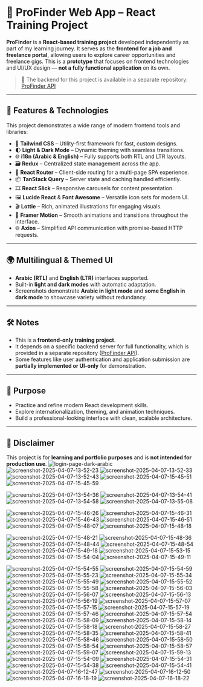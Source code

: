 # 💼 ProFinder Web App – React Training Project

**ProFinder** is a **React-based training project** developed independently as part of my learning journey. It serves as the **frontend for a job and freelance portal**, allowing users to explore career opportunities and freelance gigs. This is a **prototype** that focuses on frontend technologies and UI/UX design — **not a fully functional application** on its own.

> 🔧 The backend for this project is available in a separate repository: [ProFinder API](https://github.com/your-username/profinder-api)

---

## 🚀 Features & Technologies

This project demonstrates a wide range of modern frontend tools and libraries:

- 🎨 **Tailwind CSS** – Utility-first framework for fast, custom designs.
- 🌓 **Light & Dark Mode** – Dynamic theming with seamless transitions.
- 🌐 **i18n (Arabic & English)** – Fully supports both RTL and LTR layouts.
- 🗃️ **Redux** – Centralized state management across the app.
- 🧭 **React Router** – Client-side routing for a multi-page SPA experience.
- 📦 **TanStack Query** – Server state and caching handled efficiently.
- 🎞️ **React Slick** – Responsive carousels for content presentation.
- 🖼️ **Lucide React** & **Font Awesome** – Versatile icon sets for modern UI.
- 🎬 **Lottie** – Rich, animated illustrations for engaging visuals.
- 💫 **Framer Motion** – Smooth animations and transitions throughout the interface.
- 🌐 **Axios** – Simplified API communication with promise-based HTTP requests.

---

## 🌍 Multilingual & Themed UI

- **Arabic (RTL)** and **English (LTR)** interfaces supported.
- Built-in **light and dark modes** with automatic adaptation.
- Screenshots demonstrate **Arabic in light mode** and **some English in dark mode** to showcase variety without redundancy.

---

## 🛠 Notes

- This is a **frontend-only training project**.
- It depends on a specific backend server for full functionality, which is provided in a separate repository ([ProFinder API](https://github.com/AhmadAjajeh/Profinder-API)).
- Some features like user authentication and application submission are **partially implemented or UI-only** for demonstration.

---

## 🎯 Purpose

- Practice and refine modern React development skills.
- Explore internationalization, theming, and animation techniques.
- Build a professional-looking interface with clean, scalable architecture.

---

## 📌 Disclaimer

This project is for **learning and portfolio purposes** and is **not intended for production use**.
![login-page-dark-arabic](https://github.com/user-attachments/assets/07a5a09c-bbb6-45a6-b3f1-89b2b30446f7)
![screenshot-2025-04-07-13-52-23](https://github.com/user-attachments/assets/30a14738-04a7-403b-8b0d-346b948f533f)
![screenshot-2025-04-07-13-52-33](https://github.com/user-attachments/assets/c8f889f6-7771-4719-a0aa-b58829c20586)
![screenshot-2025-04-07-13-52-43](https://github.com/user-attachments/assets/49795b98-9248-46a0-bc2c-2f5da901932f)
![screenshot-2025-04-07-15-45-51](https://github.com/user-attachments/assets/e2aa5ab2-2172-4fc2-ae6b-935f3fbe6c78)
![screenshot-2025-04-07-15-45-59](https://github.com/user-attachments/assets/df6c7641-cf24-4fcf-98fb-ad2162ee50d9)


![screenshot-2025-04-07-13-54-36](https://github.com/user-attachments/assets/66cbef48-b411-4be2-8d72-3a88f37b1d3f)
![screenshot-2025-04-07-13-54-41](https://github.com/user-attachments/assets/53db7eea-2c0b-4a33-afe0-cdd33779fa29)
![screenshot-2025-04-07-13-54-58](https://github.com/user-attachments/assets/7ebed0a6-b2e7-486c-b597-3d7116f33dcb)
![screenshot-2025-04-07-13-55-08](https://github.com/user-attachments/assets/82978e1f-adb8-42fc-8db4-93ccdeb498e4)

![screenshot-2025-04-07-15-46-26](https://github.com/user-attachments/assets/3bdccb48-f050-4bf2-83b2-f25cc65ca1cf)
![screenshot-2025-04-07-15-46-31](https://github.com/user-attachments/assets/8d80d285-223a-4208-b21e-6b26312a34ae)
![screenshot-2025-04-07-15-46-43](https://github.com/user-attachments/assets/de396b95-09fb-4799-b11f-69faa1df9b75)
![screenshot-2025-04-07-15-46-51](https://github.com/user-attachments/assets/312c3050-a569-4c7c-9e4f-181a76a8287b)
![screenshot-2025-04-07-15-48-07](https://github.com/user-attachments/assets/9c87a4f9-70c2-4751-9fe9-c7593d630d15)
![screenshot-2025-04-07-15-48-18](https://github.com/user-attachments/assets/048656c6-96f9-443f-94e3-3a93904f9b39)

![screenshot-2025-04-07-15-48-21](https://github.com/user-attachments/assets/aa876a73-0e2c-4c2f-947e-5571bc4b1190)
![screenshot-2025-04-07-15-48-36](https://github.com/user-attachments/assets/2ef78bad-c1d4-4657-86ae-9b1566018722)
![screenshot-2025-04-07-15-48-44](https://github.com/user-attachments/assets/bbafad4b-f74c-416f-a5c8-b0e04d6efe6f)
![screenshot-2025-04-07-15-48-54](https://github.com/user-attachments/assets/8d2a96cb-6702-4c20-aa24-1d9cdf6e5981)
![screenshot-2025-04-07-15-49-18](https://github.com/user-attachments/assets/ec032a26-6770-4948-8bd5-6a7f16cb2453)
![screenshot-2025-04-07-15-53-15](https://github.com/user-attachments/assets/4e56035f-dfe7-46ca-8181-7b067b5791ec)
![screenshot-2025-04-07-15-54-04](https://github.com/user-attachments/assets/1600015f-5524-444c-9668-b5d63920b45e)
![screenshot-2025-04-07-15-49-11](https://github.com/user-attachments/assets/776334b6-7cf4-4073-afa4-1d3f63e728a5)

![screenshot-2025-04-07-15-54-55](https://github.com/user-attachments/assets/65e80091-1ac8-47d4-b00a-9d8677c04e1e)
![screenshot-2025-04-07-15-54-59](https://github.com/user-attachments/assets/8cc0d743-80e5-4ef9-9600-5309bcd14601)
![screenshot-2025-04-07-15-55-23](https://github.com/user-attachments/assets/e113329c-159b-4373-8069-9dd9d50e439b)
![screenshot-2025-04-07-15-55-34](https://github.com/user-attachments/assets/ab9ccaa7-0ae9-468c-83e4-a866dce29d39)
![screenshot-2025-04-07-15-55-49](https://github.com/user-attachments/assets/3d778ee2-66a1-49be-8738-a720cbe2e119)
![screenshot-2025-04-07-15-55-52](https://github.com/user-attachments/assets/e954da67-4958-4d04-bfee-fe80725b4c21)
![screenshot-2025-04-07-15-55-58](https://github.com/user-attachments/assets/2b5e493a-a0b6-4598-8ac7-b1b135cec0a0)
![screenshot-2025-04-07-15-56-03](https://github.com/user-attachments/assets/f9ee1d97-2e1e-4285-a6a1-b381360b39f2)
![screenshot-2025-04-07-15-56-07](https://github.com/user-attachments/assets/84b9c6be-88ac-4e06-8620-cc029459d55a)
![screenshot-2025-04-07-15-56-13](https://github.com/user-attachments/assets/e04035a5-c44c-4815-acc8-e68878285907)
![screenshot-2025-04-07-15-56-19](https://github.com/user-attachments/assets/95b9a64e-23f0-4d6b-b649-5ff2a77edf9e)
![screenshot-2025-04-07-15-57-07](https://github.com/user-attachments/assets/b8a9bee2-8279-47ee-94a6-27415b0e0acf)
![screenshot-2025-04-07-15-57-15](https://github.com/user-attachments/assets/a0f59d8c-0d33-4c10-b9f9-233f61d76642)
![screenshot-2025-04-07-15-57-19](https://github.com/user-attachments/assets/5c262746-b29c-492c-85fe-e3ca2f00fe65)
![screenshot-2025-04-07-15-57-46](https://github.com/user-attachments/assets/8ebae36f-50b8-45e9-915c-f7eaf22b9e74)
![screenshot-2025-04-07-15-57-54](https://github.com/user-attachments/assets/9ed343c8-6920-4cd5-89fc-84f247dc99b4)
![screenshot-2025-04-07-15-58-09](https://github.com/user-attachments/assets/068bbada-f84e-4501-a00a-32acd3c85936)
![screenshot-2025-04-07-15-58-14](https://github.com/user-attachments/assets/b596cd53-83da-4cc5-bfe3-855861067748)
![screenshot-2025-04-07-15-58-18](https://github.com/user-attachments/assets/d7162769-4265-4914-85a9-81711f4afee5)
![screenshot-2025-04-07-15-58-27](https://github.com/user-attachments/assets/8e6e5212-8805-47a4-96a3-6d3420d28b7d)
![screenshot-2025-04-07-15-58-35](https://github.com/user-attachments/assets/349db752-9129-4540-9b71-38801f9dcbf5)
![screenshot-2025-04-07-15-58-41](https://github.com/user-attachments/assets/28737688-c45e-468c-8cd4-411cfd470a3f)
![screenshot-2025-04-07-15-58-46](https://github.com/user-attachments/assets/3379c3f8-0beb-4aeb-bb02-59b7c8c42afb)
![screenshot-2025-04-07-15-58-50](https://github.com/user-attachments/assets/ac9ec2c8-e373-4064-8a21-58b255bf51f8)
![screenshot-2025-04-07-15-58-54](https://github.com/user-attachments/assets/36c4d8b7-2de3-4de1-b41f-2ca46640aaa8)
![screenshot-2025-04-07-15-58-57](https://github.com/user-attachments/assets/e52bfeb5-1845-4081-b101-567b47d49d07)
![screenshot-2025-04-07-15-59-07](https://github.com/user-attachments/assets/4477f71d-d7b0-43f9-ba1e-77826be06f33)
![screenshot-2025-04-07-15-59-13](https://github.com/user-attachments/assets/fd2a8f99-a7c6-4040-817a-6feb64a13983)
![screenshot-2025-04-07-15-54-09](https://github.com/user-attachments/assets/8b09d1ee-e5b1-40b9-a935-2f964c0c6f70)
![screenshot-2025-04-07-15-54-31](https://github.com/user-attachments/assets/e2ab2b18-47af-4693-86d8-929bdb67f4a5)
![screenshot-2025-04-07-15-54-38](https://github.com/user-attachments/assets/dda3eb7c-d8ff-4ea6-a799-2b89871c7fcd)
![screenshot-2025-04-07-15-54-41](https://github.com/user-attachments/assets/e4bcd2d2-e35c-4215-a8ef-f74f7ba7e3c1)
![screenshot-2025-04-07-16-12-47](https://github.com/user-attachments/assets/aaa37737-dd44-4b4c-9931-d64540448c01)
![screenshot-2025-04-07-16-12-50](https://github.com/user-attachments/assets/cbdf20f3-b8f9-49fa-88da-05ae533fe609)
![screenshot-2025-04-07-16-18-19](https://github.com/user-attachments/assets/68c88ad4-60b1-4bfa-9194-a8b4af9f562c)
![screenshot-2025-04-07-16-18-22](https://github.com/user-attachments/assets/3b1d81b7-bd98-4f16-8819-c743ce27d575)

